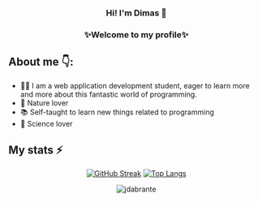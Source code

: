 <div align="center">
  
### Hi! I'm Dimas 👋 
### ✨Welcome to my profile✨
  
</div>

## About me 👇:

- 👨‍💻 I am a web application development student, eager to learn more and more about this fantastic world of programming.
- 🌱 Nature lover
- 📚 Self-taught to learn new things related to programming
- 🧪 Science lover

## My stats ⚡️

<div align = "center">
  
[![GitHub Streak](https://github-readme-streak-stats.herokuapp.com?user=jdabrante&theme=transparent&card_width=400)](https://git.io/streak-stats)
[![Top Langs](https://github-readme-stats.vercel.app/api/top-langs/?username=jdabrante&theme=transparent&layout=donut&card_width=200)](https://github.com/anuraghazra/github-readme-stats)

</div>


<div align = "center">

<img src="https://komarev.com/ghpvc/?username=jdabrante&label=Profile%20views&color=0eb6a3&style=for-the-badge" alt="jdabrante"/>

</div>

